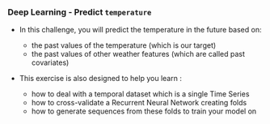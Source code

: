 ### Deep Learning - Predict `temperature`

* In this challenge, you will predict the temperature in the future based on:
    - the past values of the temperature (which is our target)
    - the past values of other weather features (which are called past covariates)

* This exercise is also designed to help you learn :
    - how to deal with a temporal dataset which is a single Time Series
    - how to cross-validate a Recurrent Neural Network creating folds
    - how to generate sequences from these folds to train your model on
